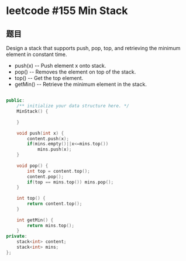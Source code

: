 # leetcode #155 Min Stack

## 题目
Design a stack that supports push, pop, top, and retrieving the minimum element in constant time.

- push(x) -- Push element x onto stack.
- pop() -- Removes the element on top of the stack.
- top() -- Get the top element.
- getMin() -- Retrieve the minimum element in the stack.

## 
``` cpp
public:
    /** initialize your data structure here. */
    MinStack() {
        
    }
    
    void push(int x) {
        content.push(x);
        if(mins.empty()||x<=mins.top())
            mins.push(x);
    }
    
    void pop() {
        int top = content.top();
        content.pop();
        if(top == mins.top()) mins.pop();
    }
    
    int top() {
        return content.top();
    }
    
    int getMin() {
        return mins.top();
    }
private:
    stack<int> content;
    stack<int> mins;
};
```